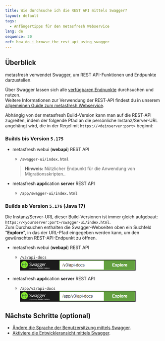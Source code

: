 ```yaml
---
title: Wie durchsuche ich die REST API mittels Swagger?
layout: default
tags:
  - Anfängertipps für den metasfresh Webservice
lang: de
sequence: 20
ref: how_do_i_browse_the_rest_api_using_swagger
---
```


## Überblick
metasfresh verwendet Swagger, um REST API-Funktionen und Endpunkte darzustellen.

Über Swagger lassen sich alle [verfügbaren Endpunkte](../../pages/rest_api/index_de) durchsuchen und nutzen.<br>
Weitere Informationen zur Verwendung der REST-API findest du in unserem [allgemeinen Guide zum metasfresh Webservice](Allgemeine_Infos_REST_API).

Abhängig von der metasfresh Build-Version kann man auf die REST-API zugreifen, indem der folgende Pfad an die persönliche Instanz/Server-URL angehängt wird, die in der Regel mit `https://<deinserver:port>` beginnt:

### Builds bis Version `5.175`
- metasfresh webui (**webapi**) REST API
    - `/swagger-ui/index.html`
    >**Hinweis:** Nützlicher Endpunkt für die Anwendung von Migrationsskripten..

- metasfresh **app**lication **server** REST API
    - `/app/swagger-ui/index.html`

### Builds ab Version `5.176` (Java 17)
Die Instanz/Server-URL dieser Build-Versionen ist immer gleich aufgebaut: `https://<yourserver:port>/swagger-ui/index.html`.<br>
Zum Durchsuchen enthalten die Swagger-Webseiten oben ein Suchfeld "**Explore**", in das der URL-Pfad eingegeben werden kann, um den gewünschten REST-API-Endpunkt zu öffnen.

- metasfresh webui (**webapi**) REST API
    - `/v3/api-docs`<br>
    <kbd><img src="../EN/assets/Swagger Explore search box - webapi.png" alt="Swagger 'Explore' box" style="max-height: 35px"></kbd>

- metasfresh **app**lication **server** REST API
    - `/app/v3/api-docs`<br>
    <kbd><img src="../EN/assets/Swagger Explore search box - app server.png" alt="Swagger 'Explore' box" style="max-height: 35px"></kbd>

## Nächste Schritte (optional)
- [Ändere die Sprache der Benutzersitzung mittels Swagger](Sprache_Benutzersitzung_via_Swagger_einstellen).
- [Aktiviere die Entwickleransicht mittels Swagger](Entwickleransicht_via_Swagger_aktivieren).
